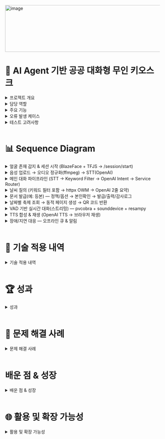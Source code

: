 <img width="715" height="152" alt="image" src="https://github.com/user-attachments/assets/a99ef143-554e-456e-a5cc-75046a3d3943" />


# 🏪 AI Agent 기반 공공 대화형 무인 키오스크

<details>
<summary>프로젝트 개요 </summary> <br>


공공기관이나 주민센터에는 무인 민원 키오스크가 설치되어 있지만, 실제로는 **어르신들이 사용법을 몰라 창구 앞에서 오래 기다리거나 결국 직원의 도움을 받아야 하는 경우가 많습니다.** 
기존 민원 키오스크는 **터치 기반 UI**에만 의존해 디지털 취약계층이 이용하기 어려운 단순히 장비만 갖춰놓는 것보다 누구나 쉽게 접근할 수 있는 **더 직관적인 대화형 인터페이스**가 필요하다고 느꼈습니다. <br><br>

이 문제를 해결하기 위해, 저희 팀은 **AI Agent 기반 공공 대화형 무인 키오스크**를 개발했습니다. 사용자는 얼굴 인식과 음성 인식만으로 자연스럽게 시스템과 상호작용할 수 있으며,  AI Agent가 의도를 분석해 민원 문서 조회·발급, 날씨 안내, 축제 정보 제공 등 다양한 공공 서비스를 안내합니다. <br><br>
</details>


<details>
<summary>담당 역할</summary> <br>

프로젝트에서는 팀원들과 함께 키오스크의 기본 구조를 설계하고 기능을 구현했습니다. 음성 인식(STT/TTS) 모듈은 팀원이 초안을 만들었고, 
저는 이를 보완해 **OpenAI Whisper와 VAD**를 적용하여 대화 품질을 높였습니다. 프론트엔드도 팀원이 화면 레이아웃을 구성했고, 저는 그 위에 주요 기능 로직을 구현하여 실제 서비스 흐름을 완성했습니다. <br><br>

또한 **객체 인식**(**BlazeFace 적용**)과 **대화 파이프라인 설계, 그리고 전체적인 기술 문서화**를 맡아 프로젝트의 완성도를 높이는 데 기여했습니다. 
팀 내에서 경험 차이가 있었지만, 서로의 역할을 존중하며 협업한 덕분에 프로젝트를 성공적으로 마칠 수 있었습니다. <br><br>

</details>



<details>
  <summary>주요 기능 </summary> <br>

  
- **사용자 인식**: BlazeFace 기반 얼굴 인식, 세션 토큰 발급 및 만료 관리   <br><br>
- **음성 인터페이스**: Whisper STT, OpenAI TTS, VAD 적용  <br><br>
- **대화 처리**: LLM Agent를 통한 질의 분석, 문서 검색/날씨 API 연동  <br><br>
- **응답 출력**: 음성 및 화면 UI 동시 제공  
</details>


<details>
  <summary>오류 발생 케이스</summary> <br>


- **얼굴 인식**: 조도/화질 문제, 다중 사용자 충돌  <br><br>
- **음성 인식**: 잡음 환경 오류, 긴 발화 중단   <br><br>
- **대화 처리**: LLM 응답 지연, 범위 외 질의   <br><br>
- **서비스 기능**: 외부 API 지연/실패, 권한 없는 문서 접근   <br><br>
  
</details>

<details>
  <summary>테스트 고려사항</summary> <br>


  1. **멀티모달 동시 입력**: 얼굴/음성 인식 충돌 처리   <br><br>
2. **성능 검증**: 라즈베리파이 환경 BlazeFace FPS, Whisper STT 실시간성  <br><br>
3. **대화 품질**: VAD 적용 후 음성 끊김 여부, 캐싱 응답 일관성  <br><br>
4. **장애 대응**: API 실패 시 Fallback, 네트워크 단절 시 안내 메시지  <br><br>
</details>

<br>

# 📊 Sequence Diagram
<details>
  <summary> 얼굴 존재 감지 & 세션 시작 (BlazeFace + TFJS → /session/start) </summary> <br>

  <img width="1050" height="564" alt="1 얼굴 존재 감지   세션 시작" src="https://github.com/user-attachments/assets/8a1982b3-56e7-452a-ad24-ea06f097ba16" />

</details>

<details>
  <summary>음성 업로드 → 오디오 정규화(ffmpeg) → STT(OpenAI)</summary> <br>

  <img width="1050" height="423" alt="2" src="https://github.com/user-attachments/assets/45905d2d-945b-45ee-b01a-29c1fc2e8fad" />

</details>

<details>
  <summary>메인 대화 파이프라인 (STT → Keyword Filter → OpenAI Intent → Service Router)</summary>  <br>

  <img width="1074" height="420" alt="3" src="https://github.com/user-attachments/assets/0efe6091-ae17-4867-b36d-dfb6c658af3c" />

</details>

<details>
  <summary>날씨 질의 (키워드 필터 포함 → httpx OWM → OpenAI 2줄 요약)</summary>  <br>

  <img width="1245" height="543" alt="4" src="https://github.com/user-attachments/assets/0f22773c-ad95-4039-9b0b-df089b2e334d" />

</details>

<details>
  <summary>문서 발급(예: 등본) — 정책/옵션 → 본인확인 → 발급/출력/감사로그</summary> <br>

  <img width="1214" height="645" alt="5" src="https://github.com/user-attachments/assets/a671ac5d-598b-4324-83c1-ba4c0fec4387" />

</details>

<details>
  <summary>날짜별 축제 조회 → 동적 페이지 생성 → QR 코드 반환</summary>  <br>
  <img width="1041" height="534" alt="8" src="https://github.com/user-attachments/assets/ef10400a-807f-4b47-95e6-c2ce3f298d76" />

</details>

<details>
  <summary>VAD 기반 실시간 대화(스트리밍) — pvcobra + sounddevice + resampy</summary>  <br>

  <img width="996" height="646" alt="6" src="https://github.com/user-attachments/assets/d8f6d768-dbb5-4de9-8b88-ad521619f2da" />

</details>

<details>
  <summary>TTS 합성 & 재생 (OpenAI TTS → 브라우저 재생)</summary>  <br>

  <img width="996" height="646" alt="6" src="https://github.com/user-attachments/assets/a7be1581-1382-41bf-b1bd-c4c73d5186e9" />

</details>

<details>
  <summary>장애/지연 대응 — 오프라인 큐 & 알림</summary>  <br>

  <img width="1010" height="588" alt="7" src="https://github.com/user-attachments/assets/4fedbc5a-7fb8-42d4-b4c3-1df259573c4b" />

</details>


<br>

# 🔗 기술 적용 내역 
<details>
  <summary>기술 적용 내역</summary>

<br>

  본 프로젝트는 **Python 3.10**를 기반으로 개발되었으며,  
  웹 서버, 음성 입출력, LLM 연동을 중심으로 다양한 라이브러리가 사용되었습니다.  

  ### 🖥️ 프론트엔드 (Kiosk UI)
- **React** — UI 구성
- **@tensorflow-models/blazeface** — 경량 얼굴 검출 모델 (입장/존재 감지)
- **@testing-library/react / jest-dom / user-event** — UI 테스트 도구
- **concurrently** — 개발 편의 실행 스크립트

### ⚙️ 백엔드 (Python API)
- **FastAPI** — 비동기 웹 API 프레임워크
- **Pydantic** — 요청/응답 스키마 검증
- **httpx** — 외부 API 연동(예: 날씨)
- **openai** — LLM 요청 및 STT/TTS 연동
- **loguru** — 구조적 로깅
- **python-dotenv** — 환경변수 로딩(.env)

### 🔊 음성 · VAD · 오디오 I/O (Python)
- **pvcobra** — 음성 구간 검출(VAD)
- **sounddevice** — 마이크 입력 장치 제어
- **resampy** — 오디오 리샘플링(예: 48kHz → 16kHz)
- **numpy** — 신호/수치 연산

### 🛠️ 외부 도구 / 런타임 의존
- **ffmpeg** — 브라우저 오디오(webm/ogg) → WAV(16kHz, mono) 변환
</details>

<br>

# 🏆 성과
<details>
  <summary>성과</summary> <br>

이번 프로젝트는 단순한 학습용 시도를 넘어, 실제 서비스 시연이 가능한 수준까지 완성도를 끌어올렸습니다. 중간 평가에서 우수조로 선정되었으며, 최종 평가에서는 **장려상 수상**(**시상 예정**)이 확정되었습니다.

시연 현장에서는 **얼굴 인식 → 음성 대화 → 문서 발급**까지 끊김 없는 흐름을 구현해, 실무 적용 가능성에 대해 긍정적인 평가를 받을 수 있었습니다.
  
</details>

<br>

# 🔧 문제 해결 사례
<details>
  <summary>문제 해결 사례</summary> <br>
개발 과정에서 다양한 기술적 제약과 오류가 있었지만, 그때마다 개선 방향을 찾아 적용했습니다. <br><br>

- **객체 인식 최적화**: 초기에는 YOLO를 사용했으나 라즈베리파이 환경에서 속도가 지나치게 느려, **BlazeFace로 교체**하여 성능과 인식률을 동시에 확보했습니다. <br>
- **음성 품질 개선**: Ollama Mini STT/TTS를 적용했을 때는 무겁게 동작하고 한국어 발음이 어색해, **Whisper STT와 OpenAI TTS**로 전환하고 **VAD 기능**을 추가해 대화 흐름을 안정화했습니다.
- **서비스 안정성 강화**: 외부 API 지연·실패가 발생했을 때, **Fallback 로직과 캐싱 처리**를 도입해 사용자 경험이 끊기지 않도록 개선
</details>

<br>

# 배운 점 & 성장
<details>
  <summary>배운 점 & 성장</summary> <br>

이번 프로젝트를 통해 단순히 기능을 구현하는 것을 넘어, **환경에 맞는 기술을 선택하고 최적화하는 과정의 중요성**을 체감했습니다. 얼굴 인식·음성 인식·텍스트 분석을 하나로 연결하는 **멀티모달 시스템을 직접 설계·구현한 경험**은 큰 자산이 되었습니다. 

<br><br>

또한 팀 내 경험 차이가 있었지만 서로의 강점을 살려 협업하며 문제를 해결하는 과정에서 **책임감과 조율 능력**을 키울 수 있었습니다. 무엇보다, 제가 구현한 기능이 실제 사용자에게 도움이 되는 장면을 보며 **개발자로서의 보람**을 크게 느낄 수 있었습니다.
</details>

<br>

# 🌐 활용 및 확장 가능성
<details>
  <summary>활용 및 확장 가능성</summary> <br>

이번 키오스크는 단순 안내를 넘어 **민원 문서 발급, 날씨 안내, 지역 축제 정보 제공**까지 가능하도록 확장되었습니다. <br><br>

앞으로는 다국어 지원과 장애인 친화 기능을 더해 **디지털 취약계층도 쉽게 사용할 수 있는 공공 서비스**로 발전할 수 있습니다. 또한 다양한 행정·민원 업무를 자동화하여, 반복 업무를 줄이고 공무원들이 더 가치 있는 일에 집중할 수 있도록 돕는 기반이 될 수 있습니다.
</details>
